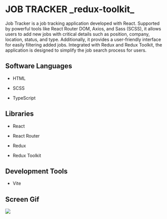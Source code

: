 <h1>JOB TRACKER _redux-toolkit_</h1>

Job Tracker is a job tracking application developed with React. Supported by powerful tools like React Router DOM, Axios, and Sass (SCSS), it allows users to add new jobs with critical details such as position, company, location, status, and type. Additionally, it provides a user-friendly interface for easily filtering added jobs. Integrated with Redux and Redux Toolkit, the application is designed to simplify the job search process for users.

<h2> Software Languages </h2>

- HTML

- SCSS

- TypeScript

<h2> Libraries </h2>

- React

- React Router

- Redux

- Redux Toolkit

<h2> Development Tools </h2>

- Vite

<h2> Screen Gif </h2>

![](my.gif)
